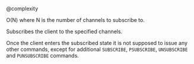 @complexity

O(N) where N is the number of channels to subscribe to.

Subscribes the client to the specified channels.

Once the client enters the subscribed state it is not supposed to issue
any other commands, except for additional `SUBSCRIBE`, `PSUBSCRIBE`,
`UNSUBSCRIBE` and `PUNSUBSCRIBE` commands.
